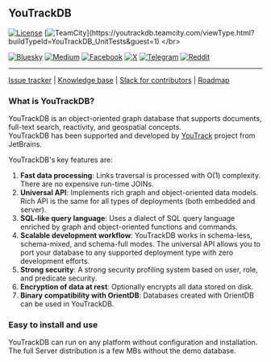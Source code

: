 ## YouTrackDB

[![License](https://img.shields.io/badge/License-Apache%202.0-blue.svg)](https://opensource.org/licenses/Apache-2.0) [![TeamCity](https://youtrackdb.teamcity.com/app/rest/builds/buildType:(id:YouTrackDB_UnitTests)/statusIcon)](https://youtrackdb.teamcity.com/viewType.html?buildTypeId=YouTrackDB_UnitTests&guest=1) </br>

[![Bluesky](https://img.shields.io/badge/Bluesky-0285FF?style=for-the-badge&logo=Bluesky&logoColor=white)](https://bsky.app/profile/youtrackdb.io) [![Medium](https://img.shields.io/badge/Medium-12100E?style=for-the-badge&logo=medium&logoColor=white)](https://medium.com/@youtrackdb) [![Facebook](https://img.shields.io/badge/Facebook-%231877F2.svg?style=for-the-badge&logo=Facebook&logoColor=white)](https://www.facebook.com/profile.php?id=61571160061177) [![X](https://img.shields.io/badge/X-%23000000.svg?style=for-the-badge&logo=X&logoColor=white)](https://x.com/YouTrackDB) [![Telegram](https://img.shields.io/badge/Telegram-2CA5E0?style=for-the-badge&logo=telegram&logoColor=white)](https://t.me/youtrackdb) [![Reddit](https://img.shields.io/badge/Reddit-%23FF4500.svg?style=for-the-badge&logo=Reddit&logoColor=white)](https://www.reddit.com/r/youtrackdb/)<br/>

------

[Issue tracker](https://youtrack.jetbrains.com/issues/YTDB) | [Knowledge base](https://youtrack.jetbrains.com/articles/YTDB) | [Slack for contributors](https://youtrack.jetbrains.com/articles/YTDB-A-5/Slack-with-developers-for-contributors) | [Roadmap](https://youtrack.jetbrains.com/articles/YTDB-A-3/Short-term-roadmap)


### What is YouTrackDB?
YouTrackDB is an object-oriented graph database that supports documents, full-text search, reactivity, and geospatial concepts.\
YouTrackDB has been supported and developed by [YouTrack](https://www.jetbrains.com/youtrack) project from JetBrains.

YouTrackDB's key features are:
1. **Fast data processing**: Links traversal is processed with O(1) complexity. There are no expensive run-time JOINs.
2. **Universal API**: Implements rich graph and object-oriented data models. Rich API is the same for all types of deployments (both embedded and server).
3. **SQL-like query language**: Uses a dialect of SQL query language enriched by graph and object-oriented functions and commands.
4. **Scalable development workflow**: YouTrackDB works in schema-less, schema-mixed, and schema-full modes. The universal API allows you to port your database to any supported deployment type with zero development efforts.
5. **Strong security**: A strong security profiling system based on user, role, and predicate security.
6. **Encryption of data at rest**: Optionally encrypts all data stored on disk.
7. **Binary compatibility with OrientDB**: Databases created with OrientDB can be used in YouTrackDB.
 
### Easy to install and use
YouTrackDB can run on any platform without configuration and installation.
The full Server distribution is a few MBs without the demo database.
